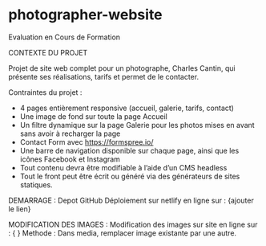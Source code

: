 # photographer-website
Evaluation en Cours de Formation 

CONTEXTE DU PROJET 

Projet de site web complet pour un photographe, Charles Cantin, qui présente ses réalisations, tarifs et permet de le contacter. 

Contraintes du projet : 
- 4 pages entièrement responsive (accueil, galerie, tarifs, contact)
- Une image de fond sur toute la page Accueil
- Un filtre dynamique sur la page Galerie pour les photos mises en avant sans avoir à recharger la page
- Contact Form avec https://formspree.io/
- Une barre de navigation disponible sur chaque page, ainsi que les icônes Facebook et Instagram
- Tout contenu devra être modifiable à l’aide d’un CMS headless
- Tout le front peut être écrit ou généré via des générateurs de sites statiques.

DEMARRAGE : 
Depot GitHub
Déploiement sur netlify en ligne sur : {ajouter le lien}

MODIFICATION DES IMAGES : 
Modification des images sur site en ligne sur : {     }
Methode : Dans media, remplacer image existante par une autre.





